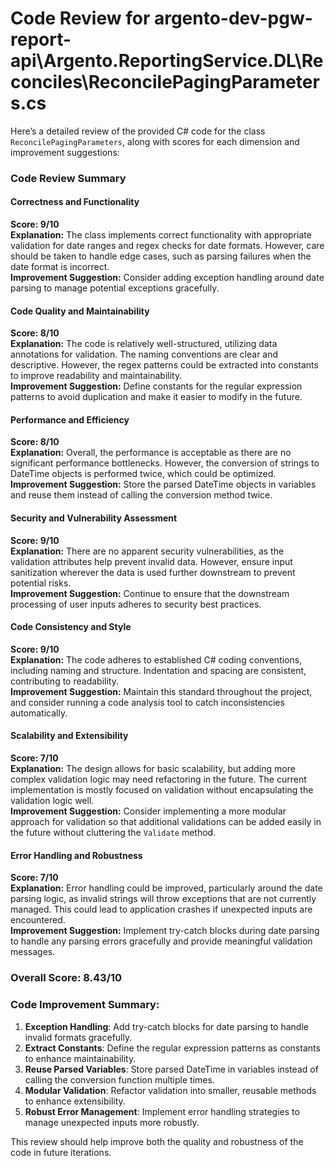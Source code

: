 # Code Review for argento-dev-pgw-report-api\Argento.ReportingService.DL\Reconciles\ReconcilePagingParameters.cs

Here’s a detailed review of the provided C# code for the class `ReconcilePagingParameters`, along with scores for each dimension and improvement suggestions:

### Code Review Summary

#### Correctness and Functionality
**Score: 9/10**  
**Explanation:** The class implements correct functionality with appropriate validation for date ranges and regex checks for date formats. However, care should be taken to handle edge cases, such as parsing failures when the date format is incorrect.  
**Improvement Suggestion:** Consider adding exception handling around date parsing to manage potential exceptions gracefully.

#### Code Quality and Maintainability
**Score: 8/10**  
**Explanation:** The code is relatively well-structured, utilizing data annotations for validation. The naming conventions are clear and descriptive. However, the regex patterns could be extracted into constants to improve readability and maintainability.  
**Improvement Suggestion:** Define constants for the regular expression patterns to avoid duplication and make it easier to modify in the future.

#### Performance and Efficiency
**Score: 8/10**  
**Explanation:** Overall, the performance is acceptable as there are no significant performance bottlenecks. However, the conversion of strings to DateTime objects is performed twice, which could be optimized.  
**Improvement Suggestion:** Store the parsed DateTime objects in variables and reuse them instead of calling the conversion method twice.

#### Security and Vulnerability Assessment
**Score: 9/10**  
**Explanation:** There are no apparent security vulnerabilities, as the validation attributes help prevent invalid data. However, ensure input sanitization wherever the data is used further downstream to prevent potential risks.  
**Improvement Suggestion:** Continue to ensure that the downstream processing of user inputs adheres to security best practices.

#### Code Consistency and Style
**Score: 9/10**  
**Explanation:** The code adheres to established C# coding conventions, including naming and structure. Indentation and spacing are consistent, contributing to readability.  
**Improvement Suggestion:** Maintain this standard throughout the project, and consider running a code analysis tool to catch inconsistencies automatically.

#### Scalability and Extensibility
**Score: 7/10**  
**Explanation:** The design allows for basic scalability, but adding more complex validation logic may need refactoring in the future. The current implementation is mostly focused on validation without encapsulating the validation logic well.  
**Improvement Suggestion:** Consider implementing a more modular approach for validation so that additional validations can be added easily in the future without cluttering the `Validate` method.

#### Error Handling and Robustness
**Score: 7/10**  
**Explanation:** Error handling could be improved, particularly around the date parsing logic, as invalid strings will throw exceptions that are not currently managed. This could lead to application crashes if unexpected inputs are encountered.  
**Improvement Suggestion:** Implement try-catch blocks during date parsing to handle any parsing errors gracefully and provide meaningful validation messages.

### Overall Score: 8.43/10

### Code Improvement Summary:
1. **Exception Handling**: Add try-catch blocks for date parsing to handle invalid formats gracefully.
2. **Extract Constants**: Define the regular expression patterns as constants to enhance maintainability.
3. **Reuse Parsed Variables**: Store parsed DateTime in variables instead of calling the conversion function multiple times.
4. **Modular Validation**: Refactor validation into smaller, reusable methods to enhance extensibility.
5. **Robust Error Management**: Implement error handling strategies to manage unexpected inputs more robustly.

This review should help improve both the quality and robustness of the code in future iterations.
